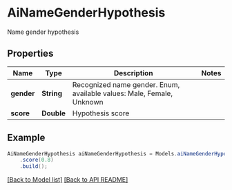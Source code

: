 
# AiNameGenderHypothesis

Name gender hypothesis             

## Properties
Name | Type | Description | Notes
------------ | ------------- | ------------- | -------------
**gender** | **String** | Recognized name gender. Enum, available values: Male, Female, Unknown | 
**score** | **Double** | Hypothesis score              | 



## Example
```java
AiNameGenderHypothesis aiNameGenderHypothesis = Models.aiNameGenderHypothesis()
    .score(0.8)
    .build();
```


[[Back to Model list]](Models.md) [[Back to API README]](README.md)

